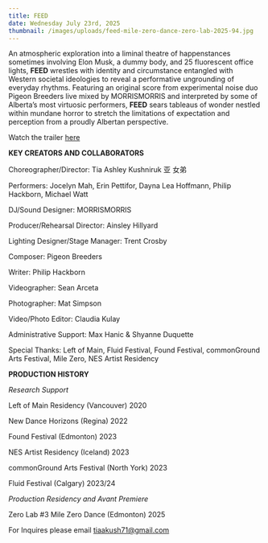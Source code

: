 ```yaml
---
title: FEED
date: Wednesday July 23rd, 2025
thumbnail: /images/uploads/feed-mile-zero-dance-zero-lab-2025-94.jpg
---
```

An atmospheric exploration into a liminal theatre of happenstances sometimes involving Elon Musk, a dummy body, and 25 fluorescent office lights, **FEED** wrestles with identity and circumstance entangled with Western societal ideologies to reveal a performative ungrounding of everyday rhythms. Featuring an original score from experimental noise duo Pigeon Breeders live mixed by MORRISMORRIS and interpreted by some of Alberta’s most virtuosic performers, **FEED** sears tableaus of wonder nestled within mundane horror to stretch the limitations of expectation and perception from a proudly Albertan perspective. 

W﻿atch the trailer [here](https://www.youtube.com/watch?v=bfagVAs0Wws)

**KEY CREATORS AND COLLABORATORS**

Choreographer/Director: Tia Ashley Kushniruk 亚 女弟

Performers: Jocelyn Mah, Erin Pettifor, Dayna Lea Hoffmann, Philip Hackborn, Michael Watt

DJ/Sound Designer: MORRISMORRIS

Producer/Rehearsal Director: Ainsley Hillyard

Lighting Designer/Stage Manager: Trent Crosby

Composer: Pigeon Breeders

Writer: Philip Hackborn

Videographer: Sean Arceta

Photographer: Mat Simpson 

Video/Photo Editor: Claudia Kulay

Administrative Support: Max Hanic & Shyanne Duquette

Special Thanks: Left of Main, Fluid Festival, Found Festival, commonGround Arts Festival, Mile Zero, NES Artist Residency



**PRODUCTION HISTORY**

*Research Support*

Left of Main Residency (Vancouver) 2020

New Dance Horizons (Regina) 2022

Found Festival (Edmonton) 2023

NES Artist Residency (Iceland) 2023

commonGround Arts Festival (North York) 2023 

Fluid Festival (Calgary) 2023/24



*Production Residency and Avant Premiere*

Zero Lab #3 Mile Zero Dance (Edmonton) 2025

F﻿or Inquires please email tiaakush71@gmail.com